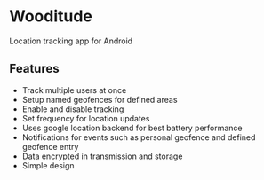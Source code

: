 # Wooditude
Location tracking app for Android

## Features

- Track multiple users at once
- Setup named geofences for defined areas
- Enable and disable tracking
- Set frequency for location updates
- Uses google location backend for best battery performance
- Notifications for events such as personal geofence and defined geofence entry
- Data encrypted  in transmission and storage
- Simple design

